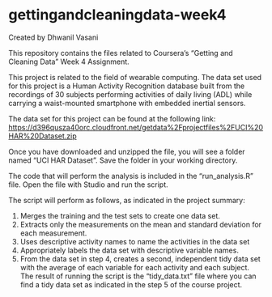 # gettingandcleaningdata-week4
Created by Dhwanil Vasani

This repository contains the files related to Coursera’s “Getting and Cleaning Data” Week 4 Assignment.

This project is related to the field of wearable computing. The data set used for this project is a Human Activity Recognition database built from the recordings of 30 subjects performing activities of daily living (ADL) while carrying a waist-mounted smartphone with embedded inertial sensors.

The data set for this project can be found at the following link: https://d396qusza40orc.cloudfront.net/getdata%2Fprojectfiles%2FUCI%20HAR%20Dataset.zip

Once you have downloaded and unzipped the file, you will see a folder named “UCI HAR Dataset”. Save the folder in your working directory.

The code that will perform the analysis is included in the “run_analysis.R” file. Open the file with Studio and run the script.

The script will perform as follows, as indicated in the project summary:

1.	Merges the training and the test sets to create one data set.
2.	Extracts only the measurements on the mean and standard deviation for each measurement.
3.	Uses descriptive activity names to name the activities in the data set
4.	Appropriately labels the data set with descriptive variable names.
5.	From the data set in step 4, creates a second, independent tidy data set with the average of each variable for each activity and each subject.
The result of running the script is the “tidy_data.txt” file where you can find a tidy data set as indicated in the step 5 of the course project.

